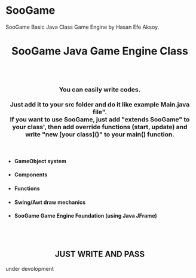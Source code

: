 # SooGame
SooGame Basic Java Class Game Engine by Hasan Efe Aksoy.

<center><h1><b>SooGame Java Game Engine Class</b></h1></center>
<br>
<br>
<center><p><h3>You can easily write codes.<br><br>Just add it to your src folder and do it like example Main.java file".<br>If you want to use SooGame, just add "extends SooGame" to your class', then add override functions (start, update) and write "new [your class]()" to your main() function.</h3></p></center>
<br>
<ul>
  <li><h4>GameObject system</h4></li>
  <li><h4>Components</h4></li>
  <li><h4>Functions</h4></li>
  <li><h4>Swing/Awt draw mechanics</h4></li>
  <li><h4>SooGame Game Engine Foundation (using Java JFrame)</h4></li>
</ul>
<br>
<br>
<center><h2>JUST WRITE AND PASS</h2></center>
under devolopment
